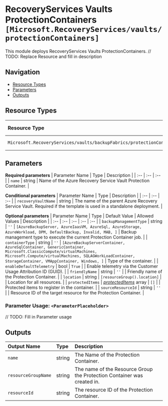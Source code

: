 # RecoveryServices Vaults ProtectionContainers `[Microsoft.RecoveryServices/vaults/protectionContainers]`

This module deploys RecoveryServices Vaults ProtectionContainers.
// TODO: Replace Resource and fill in description

## Navigation

- [Resource Types](#Resource-Types)
- [Parameters](#Parameters)
- [Outputs](#Outputs)

## Resource Types

| Resource Type | API Version |
| :-- | :-- |
| `Microsoft.RecoveryServices/vaults/backupFabrics/protectionContainers` | [2022-02-01](https://docs.microsoft.com/en-us/azure/templates/Microsoft.RecoveryServices/2022-02-01/vaults/backupFabrics/protectionContainers) |


## Parameters

**Required parameters**
| Parameter Name | Type | Description |
| :-- | :-- | :-- |
| `name` | string | Name of the Azure Recovery Service Vault Protection Container. |

**Conditional parameters**
| Parameter Name | Type | Description |
| :-- | :-- | :-- |
| `recoveryVaultName` | string | The name of the parent Azure Recovery Service Vault. Required if the template is used in a standalone deployment. |

**Optional parameters**
| Parameter Name | Type | Default Value | Allowed Values | Description |
| :-- | :-- | :-- | :-- | :-- |
| `backupManagementType` | string | `''` | `[AzureBackupServer, AzureIaasVM, AzureSql, AzureStorage, AzureWorkload, DPM, DefaultBackup, Invalid, MAB, ]` | Backup management type to execute the current Protection Container job. |
| `containerType` | string | `''` | `[AzureBackupServerContainer, AzureSqlContainer, GenericContainer, Microsoft.ClassicCompute/virtualMachines, Microsoft.Compute/virtualMachines, SQLAGWorkLoadContainer, StorageContainer, VMAppContainer, Windows, ]` | Type of the container. |
| `enableDefaultTelemetry` | bool | `True` |  | Enable telemetry via the Customer Usage Attribution ID (GUID). |
| `friendlyName` | string | `''` |  | Friendly name of the Protection Container. |
| `location` | string | `[resourceGroup().location]` |  | Location for all resources. |
| `protectedItems` | _[protectedItems](protectedItems/readme.md)_ array | `[]` |  | Protected items to register in the container. |
| `sourceResourceId` | string | `''` |  | Resource ID of the target resource for the Protection Container. |


### Parameter Usage: `<ParameterPlaceholder>`

// TODO: Fill in Parameter usage

## Outputs

| Output Name | Type | Description |
| :-- | :-- | :-- |
| `name` | string | The Name of the Protection Container. |
| `resourceGroupName` | string | The name of the Resource Group the Protection Container was created in. |
| `resourceId` | string | The resource ID of the Protection Container. |
